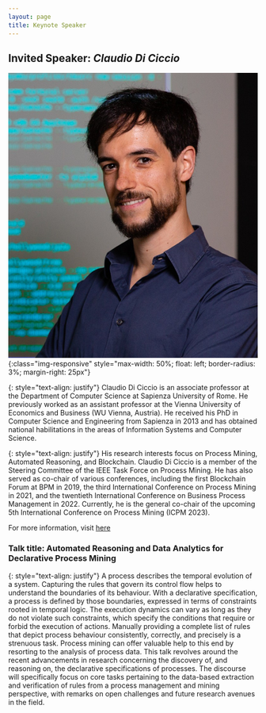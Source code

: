 ```yaml
---
layout: page
title: Keynote Speaker
---
```


## Invited Speaker: _Claudio Di Ciccio_
![Claudio_DiCiccio](/assets/img/Claudio_DiCiccio.jpg){:class="img-responsive" style="max-width: 50%; float: left; border-radius: 3%; margin-right: 25px"}

{: style="text-align: justify"}
Claudio Di Ciccio is an associate professor at the Department of Computer Science at Sapienza University of Rome. He previously worked as an assistant professor at the Vienna University of Economics and Business (WU Vienna, Austria). He received his PhD in Computer Science and Engineering from Sapienza in 2013 and has obtained national habilitations in the areas of Information Systems and Computer Science.

{: style="text-align: justify"}
His research interests focus on Process Mining, Automated Reasoning, and Blockchain. Claudio Di Ciccio is a member of the Steering Committee of the IEEE Task Force on Process Mining. He has also served as co-chair of various conferences, including the first Blockchain Forum at BPM in 2019, the third International Conference on Process Mining in 2021, and the twentieth International Conference on Business Process Management in 2022. Currently, he is the general co-chair of the upcoming 5th International Conference on Process Mining (ICPM 2023).

For more information, visit [here](http://claudio.diciccio.net/)

### Talk title: Automated Reasoning and Data Analytics for Declarative Process Mining

{: style="text-align: justify"}
A process describes the temporal evolution of a system. Capturing the rules that govern its control flow helps to understand the boundaries of its behaviour. With a declarative specification, a process is defined by those boundaries, expressed in terms of constraints rooted in temporal logic. The execution dynamics can vary as long as they do not violate such constraints, which specify the conditions that require or forbid the execution of actions. 
Manually providing a complete list of rules that depict process behaviour consistently, correctly, and precisely is a strenuous task. Process mining can offer valuable help to this end by resorting to the analysis of process data. 
This talk revolves around the recent advancements in research concerning the discovery of, and reasoning on, the declarative specifications of processes. The discourse will specifically focus on core tasks pertaining to the data-based extraction and verification of rules from a process management and mining perspective, with remarks on open challenges and future research avenues in the field.

